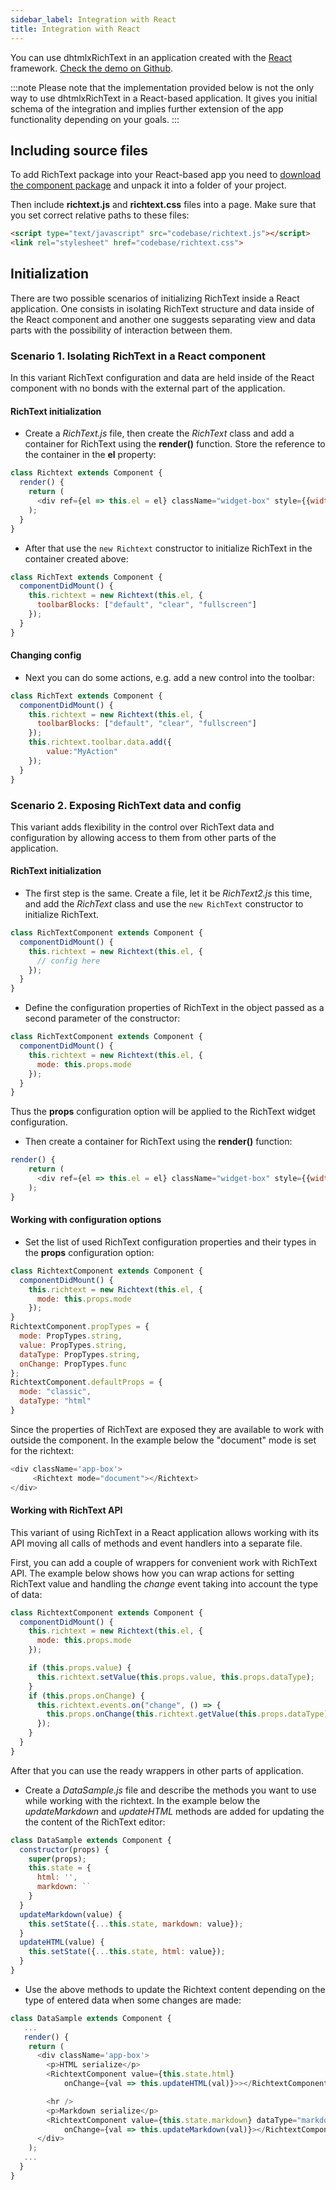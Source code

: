 ```yaml
---
sidebar_label: Integration with React
title: Integration with React
---
```


You can use dhtmlxRichText in an application created with the [React](https://reactjs.org/) framework. [Check the demo on Github](https://github.com/DHTMLX/react-widgets).

:::note
Please note that the implementation provided below is not the only way to use dhtmlxRichText in a React-based application. It gives you initial schema of the integration and implies further 
extension of the app functionality depending on your goals.
:::

## Including source files

To add RichText package into your React-based app you need to [download the component package](https://dhtmlx.com/docs/products/dhtmlxRichText/download.shtml) and unpack it into a folder of your project.

Then include **richtext.js** and **richtext.css** files into a page. 
Make sure that you set correct relative paths to these files:

~~~html title="index.html"
<script type="text/javascript" src="codebase/richtext.js"></script>  
<link rel="stylesheet" href="codebase/richtext.css">
~~~

## Initialization

There are two possible scenarios of initializing RichText inside a React application. One consists in isolating RichText structure and data inside of the React component and another one suggests 
separating view and data parts with the possibility of interaction between them.

### Scenario 1. Isolating RichText in a React component

In this variant RichText configuration and data are held inside of the React component with no bonds with the external part of the application. 

#### RichText initialization

- Create a *RichText.js* file, then create the *RichText* class and add a container for RichText using the **render()** function. Store the reference to the container in the **el** property:

~~~js title="RichText.js"
class Richtext extends Component {
  render() {
	return (
      <div ref={el => this.el = el} className="widget-box" style={{width:800,height:400}}></div>
    );
  }
}
~~~

- After that use the `new Richtext` constructor to initialize RichText in the container created above: 

~~~js title="RichText.js"
class RichText extends Component {
  componentDidMount() {
    this.richtext = new Richtext(this.el, {
      toolbarBlocks: ["default", "clear", "fullscreen"]
    });
  }
}
~~~


#### Changing config

- Next you can do some actions, e.g. add a new control into the toolbar:

~~~js title="RichText.js"
class RichText extends Component {
  componentDidMount() {
    this.richtext = new Richtext(this.el, {
      toolbarBlocks: ["default", "clear", "fullscreen"]
    });
    this.richtext.toolbar.data.add({
        value:"MyAction"
    });
  }
}
~~~


### Scenario 2. Exposing RichText data and config 

This variant adds flexibility in the control over RichText data and configuration by allowing access to them from other parts of the application.

#### RichText initialization

- The first step is the same. Create a file, let it be *RichText2.js* this time, and add the *RichText* class and use the `new RichText` constructor to initialize RichText.

~~~js title="RichText2.js"
class RichTextComponent extends Component {
  componentDidMount() {
    this.richtext = new Richtext(this.el, {
      // config here
    });
  }
}
~~~

- Define the configuration properties of RichText in the object passed as a second parameter of the constructor:

~~~js
class RichTextComponent extends Component {
  componentDidMount() {
    this.richtext = new Richtext(this.el, {
      mode: this.props.mode
    });
  }
}
~~~

Thus the **props** configuration option will be applied to the RichText widget configuration.

- Then create a container for RichText using the **render()** function:

~~~js title="RichText2.js"
render() {
	return (
      <div ref={el => this.el = el} className="widget-box" style={{width:800,height:400}}></div>
    );
}
~~~

#### Working with configuration options

- Set the list of used RichText configuration properties and their types in the **props** configuration option:

~~~js title="RichText2.js"
class RichtextComponent extends Component {
  componentDidMount() {
    this.richtext = new Richtext(this.el, {
      mode: this.props.mode
    });
}
RichtextComponent.propTypes = {
  mode: PropTypes.string,
  value: PropTypes.string,
  dataType: PropTypes.string,
  onChange: PropTypes.func
};
RichtextComponent.defaultProps = {
  mode: "classic",
  dataType: "html"
}
~~~


Since the properties of RichText are exposed they are available to work with outside the component. In the example below the "document" mode is set for the richtext:

~~~js title="BasicSample.js"
<div className='app-box'>
	 <Richtext mode="document"></Richtext>
</div>
~~~


#### Working with RichText API

This variant of using RichText in a React application allows working with its API moving all calls of methods and event handlers into a separate file. 

First, you can add a couple of wrappers for convenient work with RichText API. The example below shows how you can wrap actions for
setting RichText value and handling the *change* event taking into account the type of data:

~~~js title="RichText2.js"
class RichtextComponent extends Component {
  componentDidMount() {
    this.richtext = new Richtext(this.el, {
      mode: this.props.mode
    });

    if (this.props.value) {
      this.richtext.setValue(this.props.value, this.props.dataType);
    }
    if (this.props.onChange) {
      this.richtext.events.on("change", () => {
        this.props.onChange(this.richtext.getValue(this.props.dataType));
      });
    }
  }
}
~~~

After that you can use the ready wrappers in other parts of application. 

- Create a *DataSample.js* file and describe the methods you want to use while working with the richtext. In the example below the *updateMarkdown* and *updateHTML* methods are added for updating the 
the content of the RichText editor:

~~~js title="DataSample.js"
class DataSample extends Component {
  constructor(props) {
    super(props);
    this.state = {
      html: '',
      markdown: ``
    }
  }
  updateMarkdown(value) {
    this.setState({...this.state, markdown: value});
  }
  updateHTML(value) {
    this.setState({...this.state, html: value});
  }
}
~~~

- Use the above methods to update the Richtext content depending on the type of entered data when some changes are made:

~~~js title="DataSample.js"
class DataSample extends Component {
   ...   
   render() {
    return (
      <div className='app-box'>
        <p>HTML serialize</p>
        <RichtextComponent value={this.state.html} 
        	onChange={val => this.updateHTML(val)}>></RichtextComponent>

        <hr />
        <p>Markdown serialize</p>
        <RichtextComponent value={this.state.markdown} dataType="markdown" 
        	onChange={val => this.updateMarkdown(val)}></RichtextComponent>
      </div>
    );
   ...
  }
}
~~~


